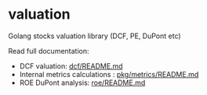 # valuation

Golang stocks valuation library (DCF, PE, DuPont etc)

Read full documentation:

- DCF valuation: [dcf/README.md](dcf/README.md)
- Internal metrics calculations : [pkg/metrics/README.md](pkg/metrics/README.md)
- ROE DuPont analysis: [roe/README.md](roe/README.md)
